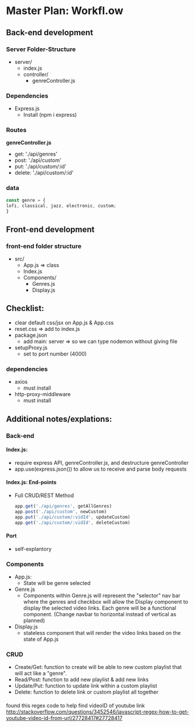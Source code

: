 # Master Plan: Workfl.ow

## Back-end development
### Server Folder-Structure
- server/
    - index.js
    - controller/
        - genreController.js
        

### Dependencies
- Express.js
    - Install (npm i express)

### Routes

**genreController.js**

- get: './api/genres'
- post: './api/custom'
- put: './api/custom/:id'
- delete: './api/custom/:id'

### data

```js
const genre = {
lofi, classical, jazz, electronic, custom;
}
```

## Front-end development

### front-end folder structure
- src/
    - App.js => class
    - Index.js
    - Components/
        - Genres.js
        - Display.js
        

## Checklist:
- clear default css/jsx on App.js & App.css 
- reset.css => add to index.js
- package.json
    - add main: server => so we can type nodemon without giving file
- setupProxy.js
    - set to port number (4000)

### dependencies
- axios
    - must install
- http-proxy-middleware
    - must install

## Additional notes/explations:
### Back-end
#### Index.js:
- require express API, genreController.js, and destructure genreController
- app.use(express.json()) to allow us to receive and parse body requests
#### Index.js: End-points
- Full CRUD/REST Method
    ```js
    app.get('./api/genres', getAllGenres)
    app.post('./api/custom', newCustom)
    app.put('./api/custom/:vidId', updateCustom)
    app.get('./api/custom/:vidId', deleteCustom)
    ```
#### Port
- self-explantory



### Components
- App.js:
    - State will be genre selected
- Genre.js
    - Components within Genre.js will represent the "selector" nav bar where the genres and checkbox will allow the Display component to display the selected video links. Each genre will be a functional component. (Change navbar to horizontal instead of vertical as planned)
- Display.js
    - stateless component that will render the video links based on the state of App.js

### CRUD
- Create/Get: function to create will be able to new custom playlist that will act like a "genre". 
- Read/Post: function to add new playlist & add new links
- Update/Put: function to update link within a custom playlist
- Delete: function to delete link or custom playlist all together

####
found this regex code to help find videoID of youtube link
http://stackoverflow.com/questions/3452546/javascript-regex-how-to-get-youtube-video-id-from-url/27728417#27728417





